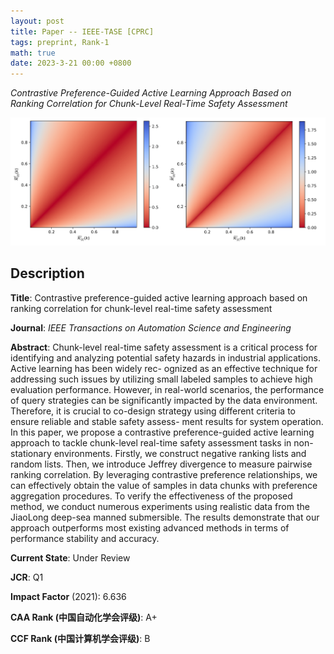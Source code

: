 ```yaml
---
layout: post
title: Paper -- IEEE-TASE [CPRC]
tags: preprint, Rank-1
math: true
date: 2023-3-21 00:00 +0800
---
```

*Contrastive Preference-Guided Active Learning Approach Based on Ranking Correlation for Chunk-Level Real-Time Safety Assessment*

![GA](https://github.com/Samlzy/pics/raw/Samlzy-patch-1/LiuZY02.png)


## Description

**Title**: Contrastive preference-guided active learning approach based on ranking correlation for chunk-level real-time safety assessment

**Journal**: *IEEE Transactions on Automation Science and Engineering*

**Abstract**: Chunk-level real-time safety assessment is a critical process for identifying and analyzing potential safety hazards in industrial applications. Active learning has been widely rec- ognized as an effective technique for addressing such issues by utilizing small labeled samples to achieve high evaluation performance. However, in real-world scenarios, the performance of query strategies can be significantly impacted by the data environment. Therefore, it is crucial to co-design strategy using different criteria to ensure reliable and stable safety assess- ment results for system operation. In this paper, we propose a contrastive preference-guided active learning approach to tackle chunk-level real-time safety assessment tasks in non- stationary environments. Firstly, we construct negative ranking lists and random lists. Then, we introduce Jeffrey divergence to measure pairwise ranking correlation. By leveraging contrastive preference relationships, we can effectively obtain the value of samples in data chunks with preference aggregation procedures. To verify the effectiveness of the proposed method, we conduct numerous experiments using realistic data from the JiaoLong deep-sea manned submersible. The results demonstrate that our approach outperforms most existing advanced methods in terms of performance stability and accuracy.

**Current State**: Under Review

**JCR**: Q1

**Impact Factor** (2021): 6.636

**CAA Rank (中国自动化学会评级)**: A+

**CCF Rank (中国计算机学会评级)**: B


